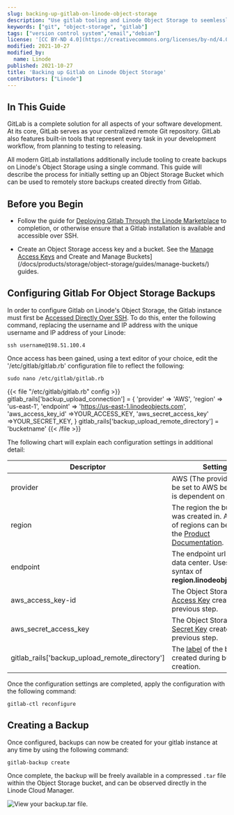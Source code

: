 ```yaml
---
slug: backing-up-gitlab-on-linode-object-storage
description: "Use gitlab tooling and Linode Object Storage to seemlessly back up your Gitlab installation in a compressed image with a single command."
keywords: ["git", "object-storage", "gitlab"]
tags: ["version control system","email","debian"]
license: '[CC BY-ND 4.0](https://creativecommons.org/licenses/by-nd/4.0)'
modified: 2021-10-27
modified_by:
  name: Linode
published: 2021-10-27
title: 'Backing up Gitlab on Linode Object Storage'
contributors: ["Linode"]
---
```


## In This Guide

GitLab is a complete solution for all aspects of your software development. At its core, GitLab serves as your centralized remote Git repository. GitLab also features built-in tools that represent every task in your development workflow, from planning to testing to releasing.

All modern GitLab installations additionally include tooling to create backups on Linode's Object Storage using a single command. This guide will describe the process for initially setting up an Object Storage Bucket which can be used to remotely store backups created directly from Gitlab.

## Before you Begin

- Follow the guide for [Deploying Gitlab Through the Linode Marketplace](/docs/products/tools/marketplace/guides/gitlab/) to completion, or otherwise ensure that a Gitlab installation is available and accessible over SSH.

- Create an Object Storage access key and a bucket. See the [Manage Access Keys](/docs/products/storage/object-storage/guides/access-keys/) and Create and Manage Buckets](/docs/products/storage/object-storage/guides/manage-buckets/) guides.

## Configuring Gitlab For Object Storage Backups

In order to configure Gitlab on Linode's Object Storage, the Gitlab instance must first be [Accessed Directly Over SSH](/docs/products/compute/compute-instances/guides/set-up-and-secure/#connect-to-the-instance). To do this, enter the following command, replacing the username and IP address with the unique username and IP address of your Linode:

    ssh username@198.51.100.4

Once access has been gained, using a text editor of your choice, edit the '/etc/gitlab/gitlab.rb' configuration file to reflect the following:

    sudo nano /etc/gitlab/gitlab.rb

{{< file "/etc/gitlab/gitlab.rb" config >}}
gitlab_rails['backup_upload_connection'] = {
  'provider' => 'AWS',
  'region' => 'us-east-1',
  'endpoint'    => 'https://us-east-1.linodeobjects.com',
  'aws_access_key_id' =>YOUR_ACCESS_KEY,
  'aws_secret_access_key' =>YOUR_SECRET_KEY,
}
gitlab_rails['backup_upload_remote_directory'] = 'bucketname'
{{< /file >}}

The following chart will explain each configuration settings in additional detail:

| Descriptor | Setting|
| ------------| --------------------- |
| provider | AWS (The provider must be set to AWS because it is dependent on [s3cmd](/docs/products/storage/object-storage/guides/s3cmd/)) |
| region | The region the bucket was created in. A full list of regions can be found in the [Product Documentation](/docs/products/storage/object-storage/). |
| endpoint | The endpoint url for the data center. Uses the syntax of **region.linodeobjects.com** |
| aws_access_key-id | The Object Storage [Access Key](/docs/products/storage/object-storage/guides/access-keys/) created in a previous step. |
| aws_secret_access_key | The Object Storage [Secret Key](/docs/products/storage/object-storage/guides/access-keys/) created in a previous step. |
| gitlab_rails['backup_upload_remote_directory'] | The [label](/docs/products/storage/object-storage/get-started/#create-a-bucket) of the bucket created during bucket creation.

Once the configuration settings are completed, apply the configuration with the following command:

    gitlab-ctl reconfigure

## Creating a Backup

Once configured, backups can now be created for your gitlab instance at any time by using the following command:

    gitlab-backup create

Once complete, the backup will be freely available in a compressed `.tar` file within the Object Storage bucket, and can be observed directly in the Linode Cloud Manager.

![View your backup.tar file.](backuptar.png)




